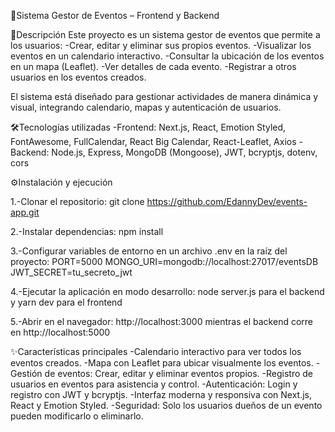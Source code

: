 🚀Sistema Gestor de Eventos – Frontend y Backend

📌Descripción
Este proyecto es un sistema gestor de eventos que permite a los usuarios:
-Crear, editar y eliminar sus propios eventos.
-Visualizar los eventos en un calendario interactivo.
-Consultar la ubicación de los eventos en un mapa (Leaflet).
-Ver detalles de cada evento.
-Registrar a otros usuarios en los eventos creados.

El sistema está diseñado para gestionar actividades de manera dinámica y visual, integrando calendario, mapas y autenticación de usuarios.

🛠️Tecnologías utilizadas
-Frontend: Next.js, React, Emotion Styled, FontAwesome, FullCalendar, React Big Calendar, React-Leaflet, Axios
-Backend: Node.js, Express, MongoDB (Mongoose), JWT, bcryptjs, dotenv, cors

⚙️Instalación y ejecución

1.-Clonar el repositorio:
git clone https://github.com/EdannyDev/events-app.git

2.-Instalar dependencias:
npm install

3.-Configurar variables de entorno en un archivo .env en la raíz del proyecto:
PORT=5000
MONGO_URI=mongodb://localhost:27017/eventsDB
JWT_SECRET=tu_secreto_jwt

4.-Ejecutar la aplicación en modo desarrollo:
node server.js para el backend y yarn dev para el frontend

5.-Abrir en el navegador:
http://localhost:3000 mientras el backend corre en http://localhost:5000

✨Características principales
-Calendario interactivo para ver todos los eventos creados.
-Mapa con Leaflet para ubicar visualmente los eventos.
-Gestión de eventos: Crear, editar y eliminar eventos propios.
-Registro de usuarios en eventos para asistencia y control.
-Autenticación: Login y registro con JWT y bcryptjs.
-Interfaz moderna y responsiva con Next.js, React y Emotion Styled.
-Seguridad: Solo los usuarios dueños de un evento pueden modificarlo o eliminarlo.